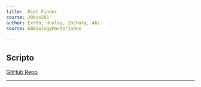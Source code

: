 ```yaml
---
title:  Diet Finder
course: 20bio201
author: Exr0n, Huxley, Zachary, Abi
source: KBBiologyMasterIndex

---
```


## Scripto
[GitHub Repo](https://github.com/SkoolNotes/diet-finder8000superplus)



---
